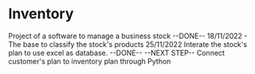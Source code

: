 # Inventory
Project of a software to manage a business stock
--DONE--
18/11/2022 - The base to classify the stock's products
25/11/2022 Interate the stock's plan to use excel as database.
--DONE--
--NEXT STEP--
Connect customer's plan to inventory plan through Python
